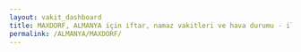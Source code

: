 ```yaml
---
layout: vakit_dashboard
title: MAXDORF, ALMANYA için iftar, namaz vakitleri ve hava durumu - ilçe/eyalet seç
permalink: /ALMANYA/MAXDORF/
---
```


<script type="text/javascript">
  var GLOBAL_COUNTRY = 'ALMANYA';
  var GLOBAL_CITY = 'MAXDORF';
  var GLOBAL_STATE = '';
  var lat = 72;
  var lon = 21;
</script>
